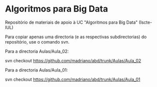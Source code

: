 # Algoritmos para Big Data

Repositório de materiais de apoio à UC "Algoritmos para Big Data" (Iscte-IUL)

Para copiar apenas uma directoria (e as respectivas subdirectorias) do repositório, use o comando svn.

Para a directoria Aulas/Aula_02:

svn checkout https://github.com/madriano/abd/trunk/Aulas/Aula_02

Para a directoria Aulas/Aula_01:

svn checkout https://github.com/madriano/abd/trunk/Aulas/Aula_01